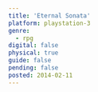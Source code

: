 ```yaml
---
title: 'Eternal Sonata'
platform: playstation-3
genre:
  - rpg
digital: false
physical: true
guide: false
pending: false
posted: 2014-02-11
---
```

